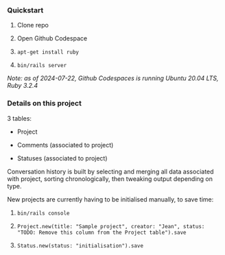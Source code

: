 
### Quickstart

1. Clone repo

2. Open Github Codespace

3. `apt-get install ruby`

4. `bin/rails server`

*Note: as of 2024-07-22, Github Codespaces is running Ubuntu 20.04 LTS, Ruby 3.2.4*


###  Details on this project

3 tables:

- Project

- Comments (associated to project)

- Statuses (associated to project)

Conversation history is built by selecting and merging all data
associated with project, sorting chronologically, then tweaking output
depending on type.

New projects are currently having to be initialised manually, to save time:

1. `bin/rails console`

2. `Project.new(title: "Sample project", creator: "Jean", status: "TODO: Remove this column from the Project table").save`

3. `Status.new(status: "initialisation").save`
